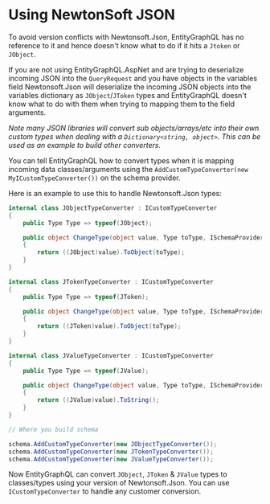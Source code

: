# Using NewtonSoft JSON

To avoid version conflicts with Newtonsoft.Json, EntityGraphQL has no reference to it and hence doesn't know what to do if it hits a `Jtoken` or `JObject`.

If you are not using EntityGraphQL.AspNet and are trying to deserialize incoming JSON into the `QueryRequest` and you have objects in the variables field Newtonsoft.Json will deserialize the incoming JSON objects into the variables dictionary as `JObject`/`JToken` types and EntityGraphQL doesn't know what to do with them when trying to mapping them to the field arguments.

_Note many JSON libraries will convert sub objects/arrays/etc into their own custom types when dealing with a `Dictionary<string, object>`. This can be used as an example to build other converters._

You can tell EntityGraphQL how to convert types when it is mapping incoming data classes/arguments using the `AddCustomTypeConverter(new MyICustomTypeConverter())` on the schema provider.

Here is an example to use this to handle Newtonsoft.Json types:

```cs
internal class JObjectTypeConverter : ICustomTypeConverter
{
    public Type Type => typeof(JObject);

    public object ChangeType(object value, Type toType, ISchemaProvider schema)
    {
        return ((JObject)value).ToObject(toType);
    }
}

internal class JTokenTypeConverter : ICustomTypeConverter
{
    public Type Type => typeof(JToken);

    public object ChangeType(object value, Type toType, ISchemaProvider schema)
    {
        return ((JToken)value).ToObject(toType);
    }
}

internal class JValueTypeConverter : ICustomTypeConverter
{
    public Type Type => typeof(JValue);

    public object ChangeType(object value, Type toType, ISchemaProvider schema)
    {
        return ((JValue)value).ToString();
    }
}

// Where you build schema

schema.AddCustomTypeConverter(new JObjectTypeConverter());
schema.AddCustomTypeConverter(new JTokenTypeConverter());
schema.AddCustomTypeConverter(new JValueTypeConverter());
```

Now EntityGraphQL can convert `JObject`, `JToken` & `JValue` types to classes/types using your version of Newtonsoft.Json. You can use `ICustomTypeConverter` to handle any customer conversion.
